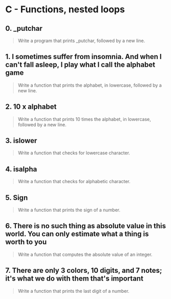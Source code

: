 # C - Functions, nested loops

## 0. _putchar
> Write a program that prints _putchar, followed by a new line.

## 1. I sometimes suffer from insomnia. And when I can't fall asleep, I play what I call the alphabet game
> Write a function that prints the alphabet, in lowercase, followed by a new line.

## 2. 10 x alphabet
> Write a function that prints 10 times the alphabet, in lowercase, followed by a new line.

## 3. islower
> Write a function that checks for lowercase character.

## 4. isalpha
> Write a function that checks for alphabetic character.

## 5. Sign
> Write a function that prints the sign of a number.

## 6. There is no such thing as absolute value in this world. You can only estimate what a thing is worth to you
> Write a function that computes the absolute value of an integer.

## 7. There are only 3 colors, 10 digits, and 7 notes; it's what we do with them that's important
> Write a function that prints the last digit of a number.
